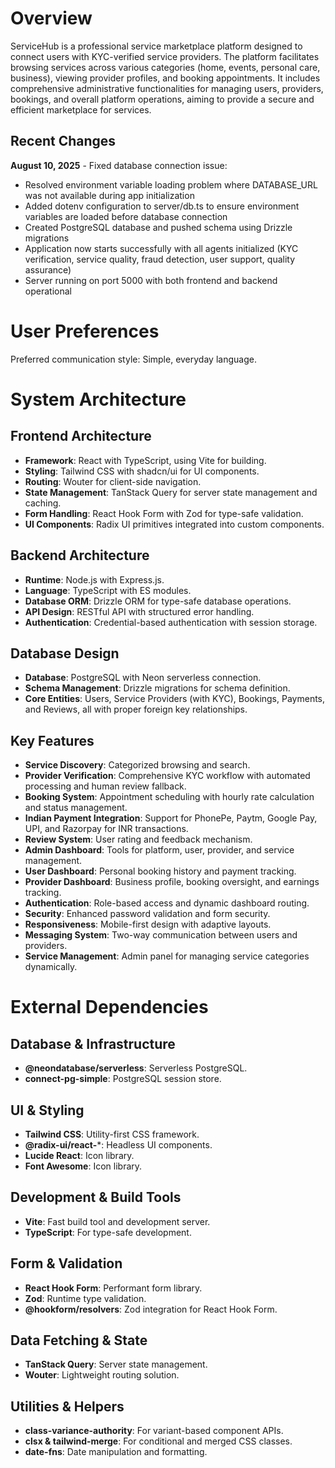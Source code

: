 # Overview

ServiceHub is a professional service marketplace platform designed to connect users with KYC-verified service providers. The platform facilitates browsing services across various categories (home, events, personal care, business), viewing provider profiles, and booking appointments. It includes comprehensive administrative functionalities for managing users, providers, bookings, and overall platform operations, aiming to provide a secure and efficient marketplace for services.

## Recent Changes

**August 10, 2025** - Fixed database connection issue:
- Resolved environment variable loading problem where DATABASE_URL was not available during app initialization
- Added dotenv configuration to server/db.ts to ensure environment variables are loaded before database connection
- Created PostgreSQL database and pushed schema using Drizzle migrations
- Application now starts successfully with all agents initialized (KYC verification, service quality, fraud detection, user support, quality assurance)
- Server running on port 5000 with both frontend and backend operational

# User Preferences

Preferred communication style: Simple, everyday language.

# System Architecture

## Frontend Architecture
- **Framework**: React with TypeScript, using Vite for building.
- **Styling**: Tailwind CSS with shadcn/ui for UI components.
- **Routing**: Wouter for client-side navigation.
- **State Management**: TanStack Query for server state management and caching.
- **Form Handling**: React Hook Form with Zod for type-safe validation.
- **UI Components**: Radix UI primitives integrated into custom components.

## Backend Architecture
- **Runtime**: Node.js with Express.js.
- **Language**: TypeScript with ES modules.
- **Database ORM**: Drizzle ORM for type-safe database operations.
- **API Design**: RESTful API with structured error handling.
- **Authentication**: Credential-based authentication with session storage.

## Database Design
- **Database**: PostgreSQL with Neon serverless connection.
- **Schema Management**: Drizzle migrations for schema definition.
- **Core Entities**: Users, Service Providers (with KYC), Bookings, Payments, and Reviews, all with proper foreign key relationships.

## Key Features
- **Service Discovery**: Categorized browsing and search.
- **Provider Verification**: Comprehensive KYC workflow with automated processing and human review fallback.
- **Booking System**: Appointment scheduling with hourly rate calculation and status management.
- **Indian Payment Integration**: Support for PhonePe, Paytm, Google Pay, UPI, and Razorpay for INR transactions.
- **Review System**: User rating and feedback mechanism.
- **Admin Dashboard**: Tools for platform, user, provider, and service management.
- **User Dashboard**: Personal booking history and payment tracking.
- **Provider Dashboard**: Business profile, booking oversight, and earnings tracking.
- **Authentication**: Role-based access and dynamic dashboard routing.
- **Security**: Enhanced password validation and form security.
- **Responsiveness**: Mobile-first design with adaptive layouts.
- **Messaging System**: Two-way communication between users and providers.
- **Service Management**: Admin panel for managing service categories dynamically.

# External Dependencies

## Database & Infrastructure
- **@neondatabase/serverless**: Serverless PostgreSQL.
- **connect-pg-simple**: PostgreSQL session store.

## UI & Styling
- **Tailwind CSS**: Utility-first CSS framework.
- **@radix-ui/react-***: Headless UI components.
- **Lucide React**: Icon library.
- **Font Awesome**: Icon library.

## Development & Build Tools
- **Vite**: Fast build tool and development server.
- **TypeScript**: For type-safe development.

## Form & Validation
- **React Hook Form**: Performant form library.
- **Zod**: Runtime type validation.
- **@hookform/resolvers**: Zod integration for React Hook Form.

## Data Fetching & State
- **TanStack Query**: Server state management.
- **Wouter**: Lightweight routing solution.

## Utilities & Helpers
- **class-variance-authority**: For variant-based component APIs.
- **clsx & tailwind-merge**: For conditional and merged CSS classes.
- **date-fns**: Date manipulation and formatting.